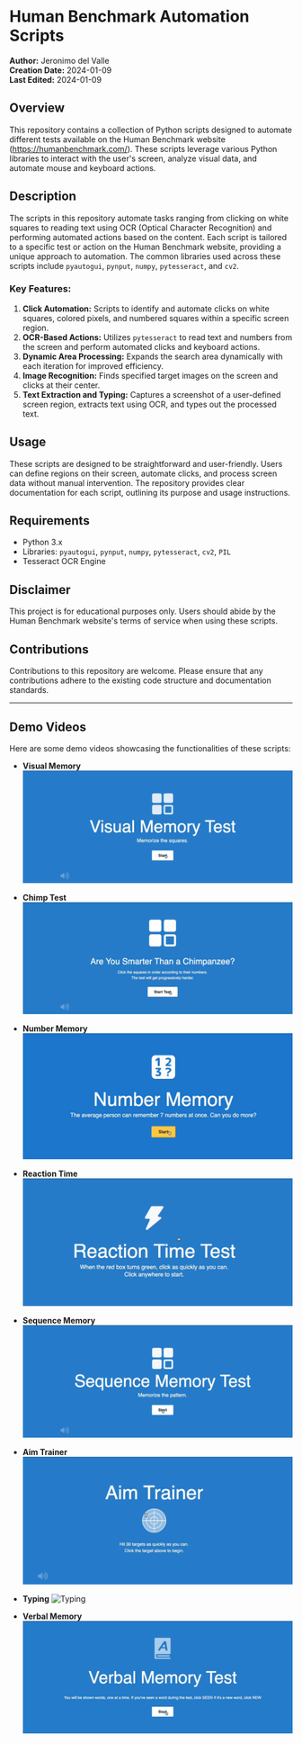 # Human Benchmark Automation Scripts

**Author:** Jeronimo del Valle  
**Creation Date:** 2024-01-09  
**Last Edited:** 2024-01-09

## Overview
This repository contains a collection of Python scripts designed to automate different tests available on the Human Benchmark website (https://humanbenchmark.com/). These scripts leverage various Python libraries to interact with the user's screen, analyze visual data, and automate mouse and keyboard actions. 

## Description
The scripts in this repository automate tasks ranging from clicking on white squares to reading text using OCR (Optical Character Recognition) and performing automated actions based on the content. Each script is tailored to a specific test or action on the Human Benchmark website, providing a unique approach to automation. The common libraries used across these scripts include `pyautogui`, `pynput`, `numpy`, `pytesseract`, and `cv2`.

### Key Features:
1. **Click Automation:** Scripts to identify and automate clicks on white squares, colored pixels, and numbered squares within a specific screen region.
2. **OCR-Based Actions:** Utilizes `pytesseract` to read text and numbers from the screen and perform automated clicks and keyboard actions.
3. **Dynamic Area Processing:** Expands the search area dynamically with each iteration for improved efficiency.
4. **Image Recognition:** Finds specified target images on the screen and clicks at their center.
5. **Text Extraction and Typing:** Captures a screenshot of a user-defined screen region, extracts text using OCR, and types out the processed text.

## Usage
These scripts are designed to be straightforward and user-friendly. Users can define regions on their screen, automate clicks, and process screen data without manual intervention. The repository provides clear documentation for each script, outlining its purpose and usage instructions.

## Requirements
- Python 3.x
- Libraries: `pyautogui`, `pynput`, `numpy`, `pytesseract`, `cv2`, `PIL`
- Tesseract OCR Engine

## Disclaimer
This project is for educational purposes only. Users should abide by the Human Benchmark website's terms of service when using these scripts.

## Contributions
Contributions to this repository are welcome. Please ensure that any contributions adhere to the existing code structure and documentation standards.

---

## Demo Videos

Here are some demo videos showcasing the functionalities of these scripts:

- **Visual Memory**
  ![Memory Squares](img/vidGif/MemorySquares.gif)

- **Chimp Test**
  ![Monkey](img/vidGif/Monkey.gif)

- **Number Memory**
  ![Number Memory](img/vidGif/NumberMemory.gif)

- **Reaction Time**
  ![Reaction](img/vidGif/Reaction.gif)

- **Sequence Memory**
  ![Sequence](img/vidGif/Sequence.gif)

- **Aim Trainer**
  ![Targets](img/vidGif/Targets.gif)

- **Typing**
  ![Typing](img/vidGif/Typing.gif)

- **Verbal Memory**
  ![Word Memory](img/vidGif/WordMemory.gif)

